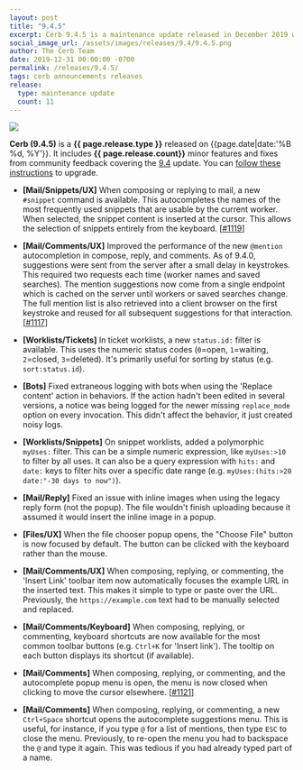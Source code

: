 ```yaml
---
layout: post
title: "9.4.5"
excerpt: Cerb 9.4.5 is a maintenance update released in December 2019 with 11 minor features and fixes from community feedback.
social_image_url: /assets/images/releases/9.4/9.4.5.png
author: The Cerb Team
date: 2019-12-31 00:00:00 -0700
permalink: /releases/9.4.5/
tags: cerb announcements releases
release:
  type: maintenance update
  count: 11
---
```


<div class="cerb-screenshot">
<img src="{{page.social_image_url}}" class="screenshot" style="max-width:500px;">
</div>

**Cerb (9.4.5)** is a **{{ page.release.type }}** released on {{page.date|date:'%B %d, %Y'}}. It includes **{{ page.release.count}}** minor features and fixes from community feedback covering the [9.4](/releases/9.4/) update.  You can [follow these instructions](/docs/upgrading/) to upgrade.

* **[Mail/Snippets/UX]** When composing or replying to mail, a new `#snippet` command is available. This autocompletes the names of the most frequently used snippets that are usable by the current worker. When selected, the snippet content is inserted at the cursor. This allows the selection of snippets entirely from the keyboard. [[#1119](https://github.com/jstanden/cerb/issues/1119)]

* **[Mail/Comments/UX]** Improved the performance of the new `@mention` autocompletion in compose, reply, and comments. As of 9.4.0, suggestions were sent from the server after a small delay in keystrokes. This required two requests each time (worker names and saved searches). The mention suggestions now come from a single endpoint which is cached on the server until workers or saved searches change. The full mention list is also retrieved into a client browser on the first keystroke and reused for all subsequent suggestions for that interaction. [[#1117](https://github.com/jstanden/cerb/issues/1117)]

* **[Worklists/Tickets]** In ticket worklists, a new `status.id:` filter is available. This uses the numeric status codes (`0`=open, `1`=waiting, `2`=closed, `3`=deleted). It's primarily useful for sorting by status (e.g. `sort:status.id`).

* **[Bots]** Fixed extraneous logging with bots when using the 'Replace content' action in behaviors. If the action hadn't been edited in several versions, a notice was being logged for the newer missing `replace_mode` option on every invocation. This didn't affect the behavior, it just created noisy logs.

* **[Worklists/Snippets]** On snippet worklists, added a polymorphic `myUses:` filter. This can be a simple numeric expression, like `myUses:>10` to filter by all uses. It can also be a query expression with `hits:` and `date:` keys to filter hits over a specific date range (e.g. `myUses:(hits:>20 date:"-30 days to now")`).

* **[Mail/Reply]** Fixed an issue with inline images when using the legacy reply form (not the popup). The file wouldn't finish uploading because it assumed it would insert the inline image in a popup.

* **[Files/UX]** When the file chooser popup opens, the "Choose File" button is now focused by default. The button can be clicked with the keyboard rather than the mouse.

* **[Mail/Comments/UX]** When composing, replying, or commenting, the 'Insert Link' toolbar item now automatically focuses the example URL in the inserted text. This makes it simple to type or paste over the URL. Previously, the `https://example.com` text had to be manually selected and replaced.

* **[Mail/Comments/Keyboard]** When composing, replying, or commenting, keyboard shortcuts are now available for the most common toolbar buttons (e.g. `Ctrl+K` for 'Insert link'). The tooltip on each button displays its shortcut (if available).

* **[Mail/Comments]** When composing, replying, or commenting, and the autocomplete popup menu is open, the menu is now closed when clicking to move the cursor elsewhere. [[#1121](https://github.com/jstanden/cerb/issues/1121)]

* **[Mail/Comments]** When composing, replying, or commenting, a new `Ctrl+Space` shortcut opens the autocomplete suggestions menu. This is useful, for instance, if you type `@` for a list of mentions, then type `ESC` to close the menu. Previously, to re-open the menu you had to backspace the `@` and type it again. This was tedious if you had already typed part of a name.

